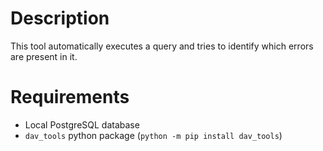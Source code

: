 # Description
This tool automatically executes a query and tries to identify which errors are present in it.

# Requirements
- Local PostgreSQL database
- `dav_tools` python package (`python -m pip install dav_tools`)
